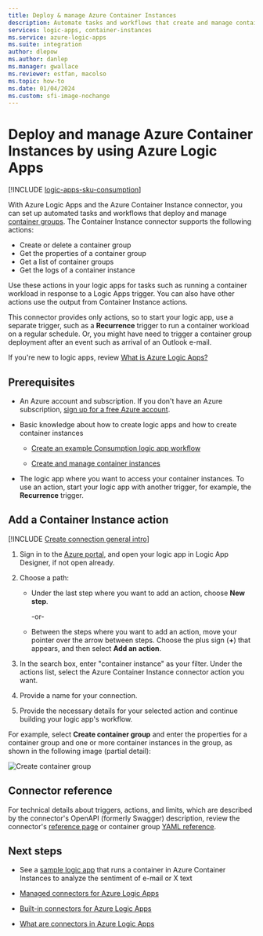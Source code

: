 ```yaml
---
title: Deploy & manage Azure Container Instances
description: Automate tasks and workflows that create and manage container deployments in Azure Container Instances by using Azure Logic Apps.
services: logic-apps, container-instances
ms.service: azure-logic-apps
ms.suite: integration
author: dlepow
ms.author: danlep
ms.manager: gwallace
ms.reviewer: estfan, macolso
ms.topic: how-to
ms.date: 01/04/2024
ms.custom: sfi-image-nochange
---
```


# Deploy and manage Azure Container Instances by using Azure Logic Apps

[!INCLUDE [logic-apps-sku-consumption](~/reusable-content/ce-skilling/azure/includes/logic-apps-sku-consumption.md)]

With Azure Logic Apps and the Azure Container Instance connector, you can set up automated tasks and workflows that deploy and manage [container groups](/azure/container-instances/container-instances-container-groups). The Container Instance connector supports the following actions:

* Create or delete a container group
* Get the properties of a container group
* Get a list of container groups
* Get the logs of a container instance

Use these actions in your logic apps for tasks such as running a container workload in response to a Logic Apps trigger. You can also have other actions use the output from Container Instance actions. 

This connector provides only actions, so to start your logic app, 
use a separate trigger, such as a **Recurrence** trigger to run a container workload on a regular schedule. Or, you might have need to trigger a container group deployment after an event such as arrival of an Outlook e-mail. 

If you're new to logic apps, review 
[What is Azure Logic Apps?](../logic-apps/logic-apps-overview.md)

## Prerequisites

* An Azure account and subscription. If you don't have an Azure subscription, 
[sign up for a free Azure account](https://azure.microsoft.com/free/?WT.mc_id=A261C142Fs). 

* Basic knowledge about how to create logic apps and how to create container instances

  * [Create an example Consumption logic app workflow](../logic-apps/quickstart-create-example-consumption-workflow.md)

  * [Create and manage container instances](/azure/container-instances/container-instances-quickstart)

* The logic app where you want to access your container instances. To use an action, start your logic app with another trigger, for example, the **Recurrence** trigger.

## Add a Container Instance action

[!INCLUDE [Create connection general intro](../../includes/connectors-create-connection-general-intro.md)]

1. Sign in to the [Azure portal](https://portal.azure.com), 
and open your logic app in Logic App Designer, if not open already.

1. Choose a path: 

   * Under the last step where you want to add an action, 
   choose **New step**. 

     -or-

   * Between the steps where you want to add an action, 
   move your pointer over the arrow between steps. 
   Choose the plus sign (**+**) that appears, 
   and then select **Add an action**.

1. In the search box, enter "container instance" as your filter. 
Under the actions list, select the Azure Container Instance connector action you want.

1. Provide a name for your connection. 

1. Provide the necessary details for your selected action 
and continue building your logic app's workflow.

  For example, select **Create container group** and enter the properties for a container group and one or more container instances in the group, as shown in the following image (partial detail):

  ![Create container group](./media/connectors-create-api-container-instances/logic-apps-aci-connector.png)

## Connector reference

For technical details about triggers, actions, and limits, which are 
described by the connector's OpenAPI (formerly Swagger) description, 
review the connector's [reference page](/connectors/aci/) or container group [YAML reference](/azure/container-instances/container-instances-reference-yaml).

## Next steps

* See a [sample logic app](https://github.com/Azure-Samples/aci-logicapps-integration) that runs a container in Azure Container Instances to analyze the sentiment of e-mail or X text

* [Managed connectors for Azure Logic Apps](managed.md)

* [Built-in connectors for Azure Logic Apps](built-in.md)

* [What are connectors in Azure Logic Apps](introduction.md)